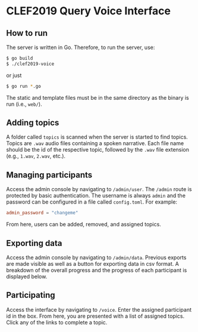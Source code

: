 # CLEF2019 Query Voice Interface

## How to run

The server is written in Go. Therefore, to run the server, use:

```bash
$ go build
$ ./clef2019-voice
```

or just

```bash
$ go run *.go
```

The static and template files must be in the same directory as the binary is run (i.e., `web/`). 

## Adding topics

A folder called `topics` is scanned when the server is started to find topics. Topics are `.wav` audio files containing a spoken narrative. Each file name should be the id of the respective topic, followed by the `.wav` file extension (e.g., `1.wav`, `2.wav`, etc.).

## Managing participants

Access the admin console by navigating to `/admin/user`. The `/admin` route is protected by basic authentication. The username is always `admin` and the password can be configured in a file called `config.toml`. For example:

```toml
admin_password = "changeme"
```

From here, users can be added, removed, and assigned topics.

## Exporting data

Access the admin console by navigating to `/admin/data`. Previous exports are made visible as well as a button for exporting data in csv format. A breakdown of the overall progress and the progress of each participant is displayed below.

## Participating

Access the interface by navigating to `/voice`. Enter the assigned participant id in the box. From here, you are presented with a list of assigned topics. Click any of the links to complete a topic.

  